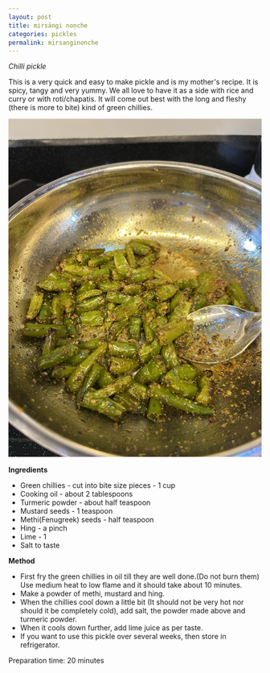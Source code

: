 ```yaml
---
layout: post
title: mirsāngi noṇche
categories: pickles
permalink: mirsanginonche
---
```


*Chilli pickle*

This is a very quick and easy to make pickle and is my mother's recipe. It is spicy, tangy and very yummy. We all love to have it as a side with rice and curry or with roti/chapatis. It will come out best with the long and fleshy (there is more to bite) kind of green chillies.

![mirsangi noNche](/images/mirsangi-nonche.jpg)


**Ingredients**

* Green chillies - cut into bite size pieces - 1 cup
* Cooking oil - about 2 tablespoons
* Turmeric powder - about half teaspoon
* Mustard seeds - 1 teaspoon
* Methi(Fenugreek) seeds - half teaspoon
* Hing - a pinch
* Lime - 1
* Salt to taste

**Method**

* First fry the green chillies in oil till they are well done.(Do not burn them) Use medium heat to low flame and it should take about 10 minutes.
* Make a powder of methi, mustard and hing.
* When the chillies cool down a little bit (It should not be very hot nor should it be completely cold), add salt, the powder made above and turmeric powder.
* When it cools down further, add lime juice as per taste.
* If you want to use this pickle over several weeks, then store in refrigerator.

Preparation time: 20 minutes
